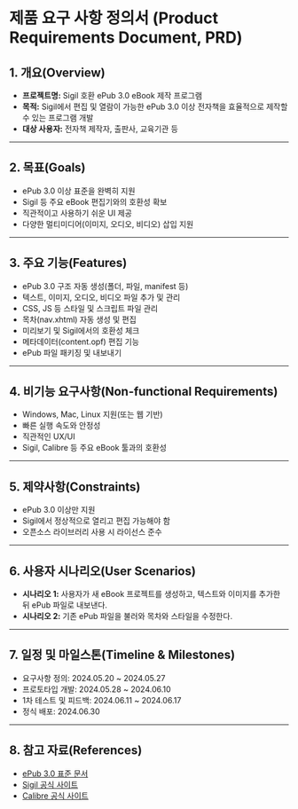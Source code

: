 # 제품 요구 사항 정의서 (Product Requirements Document, PRD)

## 1. 개요(Overview)

- **프로젝트명:** Sigil 호환 ePub 3.0 eBook 제작 프로그램
- **목적:** Sigil에서 편집 및 열람이 가능한 ePub 3.0 이상 전자책을 효율적으로 제작할 수 있는 프로그램 개발
- **대상 사용자:** 전자책 제작자, 출판사, 교육기관 등

---

## 2. 목표(Goals)

- ePub 3.0 이상 표준을 완벽히 지원
- Sigil 등 주요 eBook 편집기와의 호환성 확보
- 직관적이고 사용하기 쉬운 UI 제공
- 다양한 멀티미디어(이미지, 오디오, 비디오) 삽입 지원

---

## 3. 주요 기능(Features)

- ePub 3.0 구조 자동 생성(폴더, 파일, manifest 등)
- 텍스트, 이미지, 오디오, 비디오 파일 추가 및 관리
- CSS, JS 등 스타일 및 스크립트 파일 관리
- 목차(nav.xhtml) 자동 생성 및 편집
- 미리보기 및 Sigil에서의 호환성 체크
- 메타데이터(content.opf) 편집 기능
- ePub 파일 패키징 및 내보내기

---

## 4. 비기능 요구사항(Non-functional Requirements)

- Windows, Mac, Linux 지원(또는 웹 기반)
- 빠른 실행 속도와 안정성
- 직관적인 UX/UI
- Sigil, Calibre 등 주요 eBook 툴과의 호환성

---

## 5. 제약사항(Constraints)

- ePub 3.0 이상만 지원
- Sigil에서 정상적으로 열리고 편집 가능해야 함
- 오픈소스 라이브러리 사용 시 라이선스 준수

---

## 6. 사용자 시나리오(User Scenarios)

- **시나리오 1:** 사용자가 새 eBook 프로젝트를 생성하고, 텍스트와 이미지를 추가한 뒤 ePub 파일로 내보낸다.
- **시나리오 2:** 기존 ePub 파일을 불러와 목차와 스타일을 수정한다.

---

## 7. 일정 및 마일스톤(Timeline & Milestones)

- 요구사항 정의: 2024.05.20 ~ 2024.05.27
- 프로토타입 개발: 2024.05.28 ~ 2024.06.10
- 1차 테스트 및 피드백: 2024.06.11 ~ 2024.06.17
- 정식 배포: 2024.06.30

---

## 8. 참고 자료(References)

- [ePub 3.0 표준 문서](https://www.w3.org/publishing/epub3/epub-overview.html)
- [Sigil 공식 사이트](https://sigil-ebook.com/)
- [Calibre 공식 사이트](https://calibre-ebook.com/)
